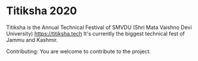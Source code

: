 # Titiksha 2020
Titiksha is the Annual Technical Festival of SMVDU (Shri Mata Vaishno Devi University) https://titiksha.tech
It's currently the biggest technical fest of Jammu and Kashmir.

Contributing:
You are welcome to contribute to the project.
